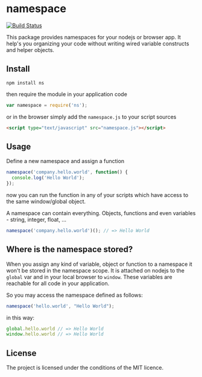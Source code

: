 # namespace
[![Build Status](https://travis-ci.org/LinuxDoku/namespace.png?branch=master)](https://travis-ci.org/LinuxDoku/namespace)

This package provides namespaces for your nodejs or browser app. It help's you organizing your code without writing wired variable constructs and helper objects.

## Install
```
npm install ns
```

then require the module in your application code

```javascript
var namespace = require('ns');
```

or in the browser simply add the ```namespace.js``` to your script sources

```html
<script type="text/javascript" src="namespace.js"></script>
```

## Usage
Define a new namespace and assign a function

```javascript
namespace('company.hello.world', function() {
  console.log('Hello World');
});
```

now you can run the function in any of your scripts which have access to the same window/global object.

A namespace can contain everything. Objects, functions and even variables - string, integer, float, ...

```javascript
namespace('company.hello.world')(); // => Hello World
```

## Where is the namespace stored?
When you assign any kind of variable, object or function to a namespace it won't be stored in the namespace scope.
It is attached on nodejs to the ```global``` var and in your local browser to ```window```. These variables are reachable for all code in your application.

So you may access the namespace defined as follows:

```javascript
namespace('hello.world', "Hello World");
```

in this way:

```javascript
global.hello.world // => Hello World
window.hello.world // => Hello World
```

## License
The project is licensed under the conditions of the MIT licence.
